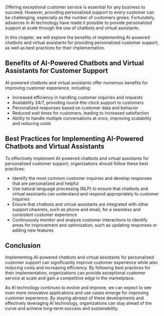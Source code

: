 
Offering exceptional customer service is essential for any business to succeed. However, providing personalized support to every customer can be challenging, especially as the number of customers grows. Fortunately, advances in AI technology have made it possible to provide personalized support at scale through the use of chatbots and virtual assistants.

In this chapter, we will explore the benefits of implementing AI-powered chatbots and virtual assistants for providing personalized customer support, as well as best practices for their implementation.

Benefits of AI-Powered Chatbots and Virtual Assistants for Customer Support
---------------------------------------------------------------------------

AI-powered chatbots and virtual assistants offer numerous benefits for improving customer experience, including:

* Increased efficiency in handling customer inquiries and requests
* Availability 24/7, providing round-the-clock support to customers
* Personalized responses based on customer data and behavior
* Reduced wait times for customers, leading to increased satisfaction
* Ability to handle multiple conversations at once, improving scalability and reducing costs

Best Practices for Implementing AI-Powered Chatbots and Virtual Assistants
--------------------------------------------------------------------------

To effectively implement AI-powered chatbots and virtual assistants for personalized customer support, organizations should follow these best practices:

* Identify the most common customer inquiries and develop responses that are personalized and helpful
* Use natural language processing (NLP) to ensure that chatbots and virtual assistants can understand and respond appropriately to customer inquiries
* Ensure that chatbots and virtual assistants are integrated with other support channels, such as phone and email, for a seamless and consistent customer experience
* Continuously monitor and analyze customer interactions to identify areas for improvement and optimization, such as updating responses or adding new features

Conclusion
----------

Implementing AI-powered chatbots and virtual assistants for personalized customer support can significantly improve customer experience while also reducing costs and increasing efficiency. By following best practices for their implementation, organizations can provide exceptional customer service at scale and gain a competitive edge in the marketplace.

As AI technology continues to evolve and improve, we can expect to see even more innovative applications and use cases emerge for improving customer experience. By staying abreast of these developments and effectively leveraging AI technology, organizations can stay ahead of the curve and achieve long-term success and sustainability.

